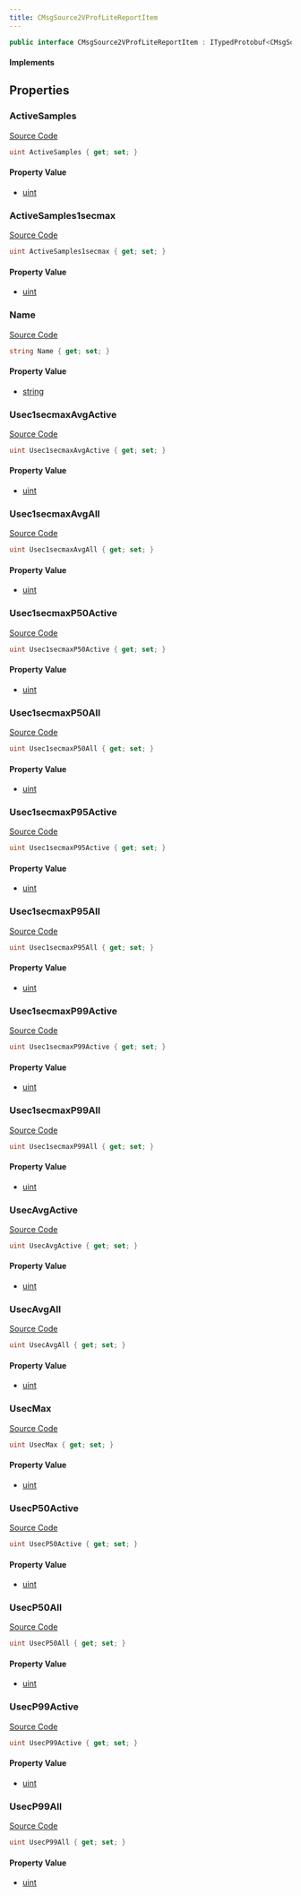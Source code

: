 ```yaml
---
title: CMsgSource2VProfLiteReportItem
---
```


```csharp
public interface CMsgSource2VProfLiteReportItem : ITypedProtobuf<CMsgSource2VProfLiteReportItem>, INativeHandle
```

#### Implements

## Properties

### ActiveSamples

[Source Code](https://github.com/swiftly-solution/swiftlys2/blob/beta/managed/src/SwiftlyS2.Generated/Protobufs/Interfaces/CMsgSource2VProfLiteReportItem.cs#L16)

```csharp
uint ActiveSamples { get; set; }
```

#### Property Value

- [uint](https://learn.microsoft.com/dotnet/api/system.uint32)

### ActiveSamples1secmax

[Source Code](https://github.com/swiftly-solution/swiftlys2/blob/beta/managed/src/SwiftlyS2.Generated/Protobufs/Interfaces/CMsgSource2VProfLiteReportItem.cs#L19)

```csharp
uint ActiveSamples1secmax { get; set; }
```

#### Property Value

- [uint](https://learn.microsoft.com/dotnet/api/system.uint32)

### Name

[Source Code](https://github.com/swiftly-solution/swiftlys2/blob/beta/managed/src/SwiftlyS2.Generated/Protobufs/Interfaces/CMsgSource2VProfLiteReportItem.cs#L13)

```csharp
string Name { get; set; }
```

#### Property Value

- [string](https://learn.microsoft.com/dotnet/api/system.string)

### Usec1secmaxAvgActive

[Source Code](https://github.com/swiftly-solution/swiftlys2/blob/beta/managed/src/SwiftlyS2.Generated/Protobufs/Interfaces/CMsgSource2VProfLiteReportItem.cs#L43)

```csharp
uint Usec1secmaxAvgActive { get; set; }
```

#### Property Value

- [uint](https://learn.microsoft.com/dotnet/api/system.uint32)

### Usec1secmaxAvgAll

[Source Code](https://github.com/swiftly-solution/swiftlys2/blob/beta/managed/src/SwiftlyS2.Generated/Protobufs/Interfaces/CMsgSource2VProfLiteReportItem.cs#L55)

```csharp
uint Usec1secmaxAvgAll { get; set; }
```

#### Property Value

- [uint](https://learn.microsoft.com/dotnet/api/system.uint32)

### Usec1secmaxP50Active

[Source Code](https://github.com/swiftly-solution/swiftlys2/blob/beta/managed/src/SwiftlyS2.Generated/Protobufs/Interfaces/CMsgSource2VProfLiteReportItem.cs#L46)

```csharp
uint Usec1secmaxP50Active { get; set; }
```

#### Property Value

- [uint](https://learn.microsoft.com/dotnet/api/system.uint32)

### Usec1secmaxP50All

[Source Code](https://github.com/swiftly-solution/swiftlys2/blob/beta/managed/src/SwiftlyS2.Generated/Protobufs/Interfaces/CMsgSource2VProfLiteReportItem.cs#L58)

```csharp
uint Usec1secmaxP50All { get; set; }
```

#### Property Value

- [uint](https://learn.microsoft.com/dotnet/api/system.uint32)

### Usec1secmaxP95Active

[Source Code](https://github.com/swiftly-solution/swiftlys2/blob/beta/managed/src/SwiftlyS2.Generated/Protobufs/Interfaces/CMsgSource2VProfLiteReportItem.cs#L49)

```csharp
uint Usec1secmaxP95Active { get; set; }
```

#### Property Value

- [uint](https://learn.microsoft.com/dotnet/api/system.uint32)

### Usec1secmaxP95All

[Source Code](https://github.com/swiftly-solution/swiftlys2/blob/beta/managed/src/SwiftlyS2.Generated/Protobufs/Interfaces/CMsgSource2VProfLiteReportItem.cs#L61)

```csharp
uint Usec1secmaxP95All { get; set; }
```

#### Property Value

- [uint](https://learn.microsoft.com/dotnet/api/system.uint32)

### Usec1secmaxP99Active

[Source Code](https://github.com/swiftly-solution/swiftlys2/blob/beta/managed/src/SwiftlyS2.Generated/Protobufs/Interfaces/CMsgSource2VProfLiteReportItem.cs#L52)

```csharp
uint Usec1secmaxP99Active { get; set; }
```

#### Property Value

- [uint](https://learn.microsoft.com/dotnet/api/system.uint32)

### Usec1secmaxP99All

[Source Code](https://github.com/swiftly-solution/swiftlys2/blob/beta/managed/src/SwiftlyS2.Generated/Protobufs/Interfaces/CMsgSource2VProfLiteReportItem.cs#L64)

```csharp
uint Usec1secmaxP99All { get; set; }
```

#### Property Value

- [uint](https://learn.microsoft.com/dotnet/api/system.uint32)

### UsecAvgActive

[Source Code](https://github.com/swiftly-solution/swiftlys2/blob/beta/managed/src/SwiftlyS2.Generated/Protobufs/Interfaces/CMsgSource2VProfLiteReportItem.cs#L25)

```csharp
uint UsecAvgActive { get; set; }
```

#### Property Value

- [uint](https://learn.microsoft.com/dotnet/api/system.uint32)

### UsecAvgAll

[Source Code](https://github.com/swiftly-solution/swiftlys2/blob/beta/managed/src/SwiftlyS2.Generated/Protobufs/Interfaces/CMsgSource2VProfLiteReportItem.cs#L34)

```csharp
uint UsecAvgAll { get; set; }
```

#### Property Value

- [uint](https://learn.microsoft.com/dotnet/api/system.uint32)

### UsecMax

[Source Code](https://github.com/swiftly-solution/swiftlys2/blob/beta/managed/src/SwiftlyS2.Generated/Protobufs/Interfaces/CMsgSource2VProfLiteReportItem.cs#L22)

```csharp
uint UsecMax { get; set; }
```

#### Property Value

- [uint](https://learn.microsoft.com/dotnet/api/system.uint32)

### UsecP50Active

[Source Code](https://github.com/swiftly-solution/swiftlys2/blob/beta/managed/src/SwiftlyS2.Generated/Protobufs/Interfaces/CMsgSource2VProfLiteReportItem.cs#L28)

```csharp
uint UsecP50Active { get; set; }
```

#### Property Value

- [uint](https://learn.microsoft.com/dotnet/api/system.uint32)

### UsecP50All

[Source Code](https://github.com/swiftly-solution/swiftlys2/blob/beta/managed/src/SwiftlyS2.Generated/Protobufs/Interfaces/CMsgSource2VProfLiteReportItem.cs#L37)

```csharp
uint UsecP50All { get; set; }
```

#### Property Value

- [uint](https://learn.microsoft.com/dotnet/api/system.uint32)

### UsecP99Active

[Source Code](https://github.com/swiftly-solution/swiftlys2/blob/beta/managed/src/SwiftlyS2.Generated/Protobufs/Interfaces/CMsgSource2VProfLiteReportItem.cs#L31)

```csharp
uint UsecP99Active { get; set; }
```

#### Property Value

- [uint](https://learn.microsoft.com/dotnet/api/system.uint32)

### UsecP99All

[Source Code](https://github.com/swiftly-solution/swiftlys2/blob/beta/managed/src/SwiftlyS2.Generated/Protobufs/Interfaces/CMsgSource2VProfLiteReportItem.cs#L40)

```csharp
uint UsecP99All { get; set; }
```

#### Property Value

- [uint](https://learn.microsoft.com/dotnet/api/system.uint32)

